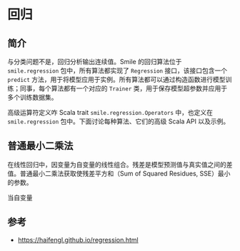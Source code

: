 # 回归

## 简介

与分类问题不是，回归分析输出连续值。Smile 的回归算法位于 `smile.regression`  包中，所有算法都实现了 `Regression` 接口，该接口包含一个 `predict` 方法，用于将模型应用于实例。所有算法都可以通过构造函数进行模型训练；同事，每个算法都有一个对应的 `Trainer` 类，用于保存模型超参数并应用于多个训练数据集。

高级运算符定义咋 Scala trait `smile.regression.Operators` 中，也定义在 `smile.regression` 包中。下面讨论每种算法、它们的高级 Scala API 以及示例。

## 普通最小二乘法

在线性回归中，因变量为自变量的线性组合。残差是模型预测值与真实值之间的差值。普通最小二乘法获取使残差平方和（Sum of Squared Residues, SSE）最小的参数。

当自变量

## 参考

- https://haifengl.github.io/regression.html